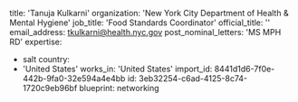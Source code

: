 title: 'Tanuja Kulkarni'
organization: 'New York City Department of Health & Mental Hygiene'
job_title: 'Food Standards Coordinator'
official_title: ''
email_address: tkulkarni@health.nyc.gov
post_nominal_letters: 'MS MPH RD'
expertise:
  - salt
country:
  - 'United States'
works_in: 'United States'
import_id: 8441d1d6-7f0e-442b-9fa0-32e594a4e4bb
id: 3eb32254-c6ad-4125-8c74-1720c9eb96bf
blueprint: networking
